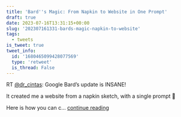 ```yaml
---
title: 'Bard''s Magic: From Napkin to Website in One Prompt'
draft: true
date: 2023-07-16T13:31:15+00:00
slug: '202307161331-bards-magic-napkin-to-website'
tags:
  - tweets
is_tweet: true
tweet_info:
  id: '1680465099428077569'
  type: 'retweet'
  is_thread: False
---
```




RT [@dr_cintas](https://x.com/dr_cintas): Google Bard’s update is INSANE!

It created me a website from a napkin sketch, with a single prompt 🤯

Here is how you can c… [continue reading](https://x.com/sytelus/status/1680465099428077569)
